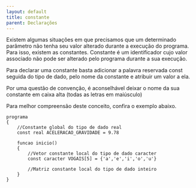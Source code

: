 ```yaml
---
layout: default
title: constante
parent: Declarações
---
```


Existem algumas situações em que precisamos que um determinado parâmetro não tenha seu valor alterado durante a execução do programa. Para isso, existem as constantes. Constante é um identificador cujo valor associado não pode ser alterado pelo programa durante a sua execução.

Para declarar uma constante basta adicionar a palavra reservada const seguida do tipo de dado, pelo nome da constante e atribuir um valor a ela.

Por uma questão de convenção, é aconselhável deixar o nome da sua constante em caixa alta (todas as letras em maiúsculo)

Para melhor compreensão deste conceito, confira o exemplo abaixo.

```
programa
{
    //Constante global do tipo de dado real 
    const real ACELERACAO_GRAVIDADE = 9.78

    funcao inicio()
    {
        //Vetor constante local do tipo de dado caracter
        const caracter VOGAIS[5] = {'a','e','i','o','u'}

        //Matriz constante local do tipo de dado inteiro
    }
}

```

